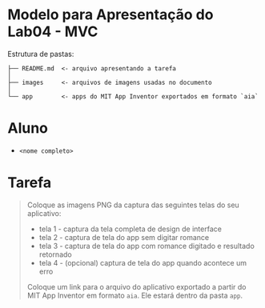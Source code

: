 # Modelo para Apresentação do Lab04 - MVC

Estrutura de pastas:

~~~
├── README.md  <- arquivo apresentando a tarefa
│
├── images     <- arquivos de imagens usadas no documento
│
└── app        <- apps do MIT App Inventor exportados em formato `aia`
~~~

# Aluno
* `<nome completo>`

# Tarefa

> Coloque as imagens PNG da captura das seguintes telas do seu aplicativo:
> * tela 1 - captura da tela completa de design de interface
> * tela 2 - captura de tela do app sem digitar romance
> * tela 3 - captura de tela do app com romance digitado e resultado retornado
> * tela 4 - (opcional) captura de tela do app quando acontece um erro
>
> Coloque um link para o arquivo do aplicativo exportado a partir do MIT App Inventor em formato `aia`. Ele estará dentro da pasta `app`.
